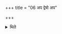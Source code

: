 +++
title = "06 अप द्वेषो अप"

+++

<details><summary>थिते</summary>

अप द्वेषो अप हृर इति मार्जालीयदेश उच्छिष्टखरम् ६
</details>
